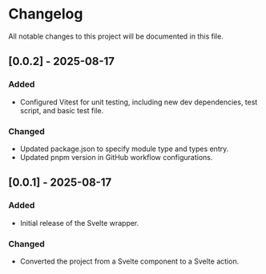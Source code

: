 # Changelog

All notable changes to this project will be documented in this file.

## [0.0.2] - 2025-08-17

### Added

- Configured Vitest for unit testing, including new dev dependencies, test script, and basic test file.

### Changed

- Updated package.json to specify module type and types entry.
- Updated pnpm version in GitHub workflow configurations.

## [0.0.1] - 2025-08-17

### Added

- Initial release of the Svelte wrapper.

### Changed

- Converted the project from a Svelte component to a Svelte action.